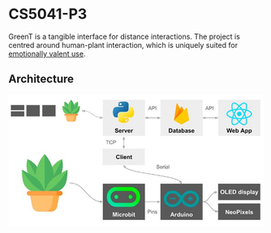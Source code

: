 # CS5041-P3

GreenT is a tangible interface for distance interactions.
The project is centred around human-plant interaction, which is uniquely suited for [emotionally valent use](https://dl.acm.org/doi/10.1145/3532106.3533555).

## Architecture
![Architecture diagram](/arch.jpg "Architecture diagram")
